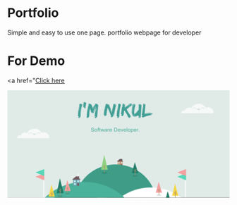 # Portfolio

Simple and easy to use one page. portfolio webpage for developer

# For Demo

<a href="<a href="https://nikulgoyani369.github.io/NikulGoyani369/" target="_blank" rel="noopener" rel="noopener noreferrer"><u>Click here</u></a>

 <img src="https://github.com/NikulGoyani369/portfolio/blob/master/Screenshot_2.png?raw=true" target="_blank" rel="noopener" />
